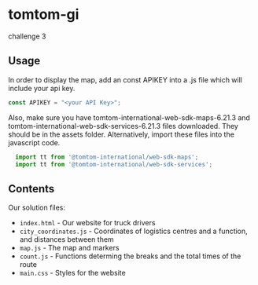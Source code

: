 # tomtom-gi
challenge 3 

## Usage
In order to display the map, add an const APIKEY into a .js file which will include your api key.
```javascript
const APIKEY = "<your API Key>";
```
Also, make sure you have tomtom-international-web-sdk-maps-6.21.3 and tomtom-international-web-sdk-services-6.21.3 files downloaded.
They should be in the assets folder.
Alternatively, import these files into the javascript code.

```javascript
  import tt from '@tomtom-international/web-sdk-maps';
  import tt from '@tomtom-international/web-sdk-services';
```
## Contents
  Our solution files:
   - `index.html` - Our website for truck drivers
   - `city_coordinates.js` - Coordinates of logistics centres and a function, and distances between them
   - `map.js` - The map and markers
   - `count.js` - Functions determing the breaks and the total times of the route
   - `main.css` - Styles for the website

